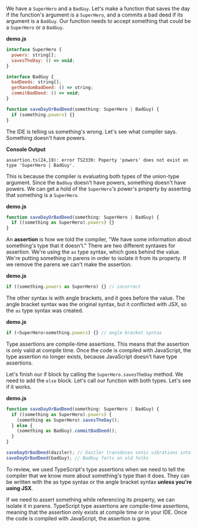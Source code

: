 We have a `SuperHero` and a `BadGuy`. Let's make a function that saves the day if the function's argument is a `SuperHero`, and a commits a bad deed if its argument is a `BadGuy`. Our function needs to accept something that could be a `SuperHero` or a `BadGuy`.

**demo.js**
```javascript
interface SuperHero {
  powers: string[];
  savesTheDay: () => void;
}

interface BadGuy {
  badDeeds: string[];
  getRandomBadDeed: () => string;
  commitBadDeed: () => void;
}

function saveDayOrBadDeed(something: SuperHero | BadGuy) {
  if (something.powers) {}
}
```

The IDE is telling us something's wrong. Let's see what compiler says. Something doesn't have powers.

**Console Output**
```
assertion.ts(24,19): error TS2339: Poperty 'powers' does not exist on type 'SuperHero | BadGuy'.
```

This is because the compiler is evaluating both types of the union-type argument. Since the `BadGuy` doesn't have powers, something doesn't have powers. We can get a hold of the `SuperHero`'s power's property by asserting that something is a `SuperHero`.

**demo.js**
```javascript
function saveDayOrBadDeed(something: SuperHero | BadGuy) {
  if ((something as SuperHero).powers) {}
}
```

An **assertion** is how we told the compiler, "We have some information about something's type that it doesn't." There are two different syntaxes for assertion. We're using the `as` type syntax, which goes behind the value. We're putting something in parens in order to isolate it from its property. If we remove the parens we can't make the assertion.

**demo.js**
```javascript 
if ((something.powers as SuperHero) {} // incorrect
```

The other syntax is with angle brackets, and it goes before the value. The angle bracket syntax was the original syntax, but it conflicted with JSX, so the `as` type syntax was created.

**demo.js**
```javascript 
if (<SuperHero>something.powers) {} // angle bracket syntax
```

Type assertions are compile-time assertions. This means that the assertion is only valid at compile time. Once the code is compiled with JavaScript, the type assertion no longer exists, because JavaScript doesn't have type assertions.

Let's finish our if block by calling the `SuperHero.savesTheDay` method. We need to add the `else` block. Let's call our function with both types. Let's see if it works.

**demo.js**
```javascript
function saveDayOrBadDeed(something: SuperHero | BadGuy) {
  if ((something as SuperHero).powers) {
    (something as SuperHero).savesTheDay();
  } else {
    (something as BadGuy).commitBadDeed();
  }
}

saveDayOrBadDeed(dazzler); // Dazzler transduces sonic vibrations into light to save the day!!!
saveDayOrBadDeed(badGuy); // BadGuy farts on old folks
```

To review, we used TypeScript's type assertions when we need to tell the compiler that we know more about something's type than it does. They can be written with the as type syntax or the angle bracket syntax **unless you're using JSX**.

If we need to assert something while referencing its property, we can isolate it in parens. TypeScript type assertions are compile-time assertions, meaning that the assertion only exists at compile time or in your IDE. Once the code is compiled with JavaScript, the assertion is gone.